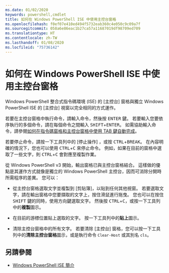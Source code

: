 ```yaml
---
ms.date: 01/02/2020
keywords: powershell,cmdlet
title: 如何在 Windows PowerShell ISE 中使用主控台窗格
ms.openlocfilehash: f0ef07e410ed494f5732eab360c4e050c9c09a7f
ms.sourcegitcommit: 058a6e86eac1b27ca57a11687019df98709ed709
ms.translationtype: HT
ms.contentlocale: zh-TW
ms.lasthandoff: 01/08/2020
ms.locfileid: "75736142"
---
```

# <a name="how-to-use-the-console-pane-in-the-windows-powershell-ise"></a>如何在 Windows PowerShell ISE 中使用主控台窗格

Windows PowerShell 整合式指令碼環境 (ISE) 的 [主控台] 窗格與獨立 Windows PowerShell ISE 的 [主控台] 視窗以完全相同的方式運作。

若要在主控台窗格中執行命令，請輸入命令，然後按 <kbd>ENTER</kbd> 鍵。 若要輸入您要依序執行的多個命令，請在每個命令之間輸入 <kbd>SHIFT</kbd>+<kbd>ENTER</kbd>。 如需協助輸入命令，請參閱[如何在指令碼窗格和主控台窗格中使用 TAB 鍵自動完成](How-to-Use-Tab-Completion-in-the-Script-Pane-and-Console-Pane.md)。

若要停止命令，請按一下工具列中的 [停止操作]  ，或按 <kbd>CTRL</kbd>+<kbd>BREAK</kbd>。 在內容明確的情況下，您也可以使用 <kbd>CTRL</kbd>+<kbd>C</kbd> 來停止命令。 例如，如果在目前的窗格中選取了一些文字，則 <kbd>CTRL</kbd>+<kbd>C</kbd> 會對應至複製作業。

從 Windows PowerShell v3 開始，輸出窗格已與主控台窗格結合。 這樣做的優點是其運作方式就像是獨立的 Windows PowerShell 主控台，因而可消除分開時所需程序的差異。 您可以：

- 從主控台窗格選取文字並複製到 [剪貼簿]，以貼到任何其他視窗。 若要選取文字，請在輸出窗格中您要擷取的文字上，按住滑鼠進行拖曳。 您也可以在按住 <kbd>SHIFT</kbd> 鍵的同時，使用方向鍵選取文字。 然後按 <kbd>CTRL</kbd>+<kbd>C</kbd>，或按一下工具列中的**複製**圖示。

- 在目前的游標位置貼上選取的文字。 按一下工具列中的**貼上**圖示。

- 清除主控台窗格中的所有文字。 若要清除 [主控台] 窗格，您可以按一下工具列中的**清除主控台窗格**圖示，或是執行命令 `Clear-Host` 或其別名 `cls`。

## <a name="see-also"></a>另請參閱

- [Windows PowerShell ISE 簡介](Introducing-the-Windows-PowerShell-ISE.md)
